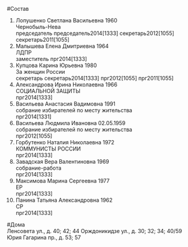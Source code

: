 #Состав  
1. Лопушенко Светлана Васильевна 1960  
    Чернобыль-Нева  
    председатель председатель2014[1333] секретарь2012[1055] секретарь2011[1055]  
2. Малышева Елена Дмитриевна 1964  
    ЛДПР  
    заместитель прг2014[1333]  
3. Купцова Карина Юрьевна 1980  
    За женщин России  
    секретарь секретарь2014[1333] прг2012[1055] прг2011[1055]  
4. Александрова Ирина Николаевна 1966  
    СОЦИАЛЬНОЙ ЗАЩИТЫ  
    прг2014[1333]  
5. Васильева Анастасия Вадимовна 1991  
    собрание избирателей по месту жительства  
    прг2014[1331]  
6. Васильева Людмила Ивановна 02.05.1959  
    собрание избирателей по месту жительства  
    прг2012[1055]  
7. Горбутенко Наталия Николаевна 1972  
    КОММУНИСТЫ РОССИИ  
    прг2014[1333]  
8. Завадская Вера Валентиновна 1969  
    собрание-работа  
    прг2014[1333]  
9. Максимова Марина Сергеевна 1977  
    ЕР  
    прг2014[1333]  
10. Панина Татьяна Александровна 1962  
    СР  
    прг2014[1333]  
  
#Дома  
Ленсовета ул., д. 40; 42; 44 Орждоникидзе ул., д. 30; 32; 34; 40/59 Юрия Гагарина пр., д. 53; 57  
  
